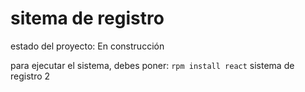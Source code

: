 <h1>sitema de registro </h1>
estado del proyecto: En construcción


para ejecutar el sistema, debes poner: 
```rpm install react```
sistema de registro 2 
